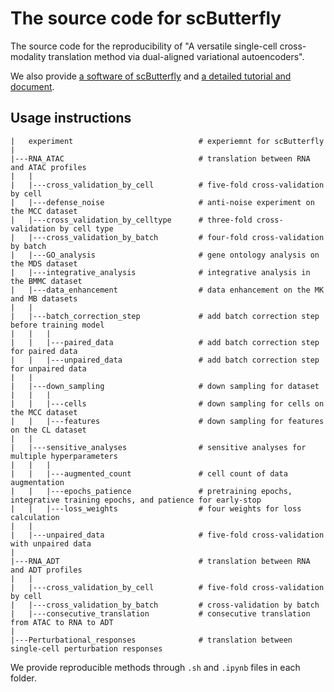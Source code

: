 # The source code for scButterfly

The source code for the reproducibility of "A versatile single-cell cross-modality translation method via dual-aligned variational autoencoders".

We also provide [a software of scButterfly](https://github.com/BioX-NKU/scButterfly) and [a detailed tutorial and document](http://scbutterfly.readthedocs.io/). 

## Usage instructions

```
|   experiment                            # experiemnt for scButterfly
|
|---RNA_ATAC                              # translation between RNA and ATAC profiles
|   |
|   |---cross_validation_by_cell          # five-fold cross-validation by cell
|   |---defense_noise                     # anti-noise experiment on the MCC dataset
|   |---cross_validation_by_celltype      # three-fold cross-validation by cell type
|   |---cross_validation_by_batch         # four-fold cross-validation by batch
|   |---GO_analysis                       # gene ontology analysis on the MDS dataset
|   |---integrative_analysis              # integrative analysis in the BMMC dataset
|   |---data_enhancement                  # data enhancement on the MK and MB datasets
|   |
|   |---batch_correction_step             # add batch correction step before training model
|   |   |
|   |   |---paired_data                   # add batch correction step for paired data
|   |   |---unpaired_data                 # add batch correction step for unpaired data
|   |
|   |---down_sampling                     # down sampling for dataset
|   |   |
|   |   |---cells                         # down sampling for cells on the MCC dataset
|   |   |---features                      # down sampling for features on the CL dataset
|   |
|   |---sensitive_analyses                # sensitive analyses for multiple hyperparameters
|   |   |
|   |   |---augmented_count               # cell count of data augmentation
|   |   |---epochs_patience               # pretraining epochs, integrative training epochs, and patience for early-stop 
|   |   |---loss_weights                  # four weights for loss calculation
|   |
|   |---unpaired_data                     # five-fold cross-validation with unpaired data
|
|---RNA_ADT                               # translation between RNA and ADT profiles
|   |
|   |---cross_validation_by_cell          # five-fold cross-validation by cell
|   |---cross_validation_by_batch         # cross-validation by batch
|   |---consecutive_translation           # consecutive translation from ATAC to RNA to ADT
|
|---Perturbational_responses              # translation between single-cell perturbation responses

```
We provide reproducible methods through `.sh` and `.ipynb` files in each folder.
